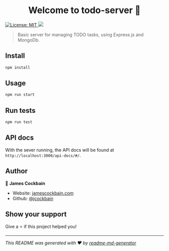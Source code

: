 <h1 align="center">Welcome to todo-server 👋</h1>
<p>
  <a href="#" target="_blank">
    <img alt="License: MIT" src="https://img.shields.io/badge/License-MIT-yellow.svg" />
  </a>
  <a href="https://codecov.io/gh/jcockbain/todo-server">
    <img src="https://codecov.io/gh/jcockbain/todo-server/branch/master/graph/badge.svg" />
  </a>
</p>

> Basic server for managing TODO tasks, using Express.js and MongoDb.

## Install

```sh
npm install
```

## Usage

```sh
npm run start
```

## Run tests

```sh
npm run test
```

## API docs

With the sever running, the API docs will be found at `http://localhost:3000/api-docs/#/`.

## Author

👤 **James Cockbain**

* Website: [jamescockbain.com](https://jamescockbain.com)
* Github: [@jcockbain](https://github.com/jcockbain)

## Show your support

Give a ⭐️ if this project helped you!

***
_This README was generated with ❤️ by [readme-md-generator](https://github.com/kefranabg/readme-md-generator)_